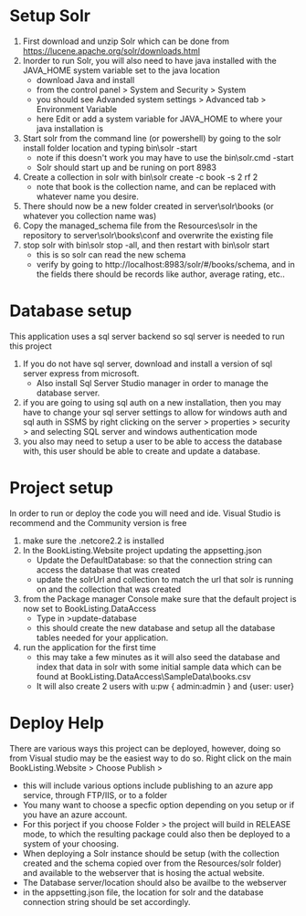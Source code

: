 # Setup Solr
1. First download and unzip Solr which can be done from https://lucene.apache.org/solr/downloads.html
2. Inorder to run Solr, you will also need to have java installed with the JAVA_HOME system variable set to the java location
   * download Java and install
   * from the control panel > System and Security > System 
   * you should see Advanded system settings > Advanced tab > Environment Variable
   * here Edit or add a system variable for JAVA_HOME to where your java installation is
3. Start solr from the command line (or powershell) by going to the solr install folder location and typing bin\solr -start
   * note if this doesn't work you may have to use the bin\solr.cmd -start
   * Solr should start up and be runing on port 8983
4. Create a collection in solr with bin\solr create -c book -s 2 rf 2
   * note that book is the collection name, and can be replaced with whatever name you desire.
5. There should now be a new folder created in server\solr\books (or whatever you collection name was)
6. Copy the managed_schema file from the Resources\solr in the repository to server\solr\books\conf and overwrite the existing file
7. stop solr with bin\solr stop -all, and then restart with bin\solr start 
   * this is so solr can read the new schema
   * verify by going to http://localhost:8983/solr/#/books/schema, and in the fields there should be records like author, average rating, etc..

# Database setup
This application uses a sql server backend so sql server is needed to run this project
1. If you do not have sql server, download and install a version of sql server express from microsoft. 
   * Also install Sql Server Studio manager in order to manage the database server.
2.  if you are going to using sql auth on a new installation, then you may have to change your sql server settings to allow for 
   windows auth and sql auth in SSMS by right clicking on the server > properties > security > and selecting SQL server and windows authentication mode
3. you also may need to setup a user to be able to access the database with, this user should be able to create and update a database.

# Project setup
In order to run or deploy the code you will need and ide. Visual Studio is recommend and the Community version is free
1. make sure the .netcore2.2 is installed
2. In the BookListing.Website project updating the appsetting.json
   * Update the DefaultDatabase: so that the connection string can access the database that was created 
   * update the solrUrl and collection to match the url that solr is running on and the collection that was created
3. from the Package manager Console make sure that the default project is now set to BookListing.DataAccess
   * Type in >update-database
   * this should create the new database and setup all the database tables needed for your application.
4. run the application for the first time
   * this may take a few minutes as it will also seed the database and index that data in solr with some initial sample data 
   which can be found at BookListing.DataAccess\SampleData\books.csv
   * It will also create 2 users with u:pw { admin:admin } and {user: user}
   
# Deploy Help
There are various ways this project can be deployed, however, doing so from Visual studio may be the easiest way to do so.
Right click on the main BookListing.Website > Choose Publish > 
  * this will include various options include publishing to an azure app service, through FTP/IIS, or to a folder
  * You many want to choose a specfic option depending on you setup or if you have an azure account.
  * For this porject if you choose Folder > the project will build in RELEASE mode, to which the resulting package could also then be deployed to a system of your choosing.
  * When deploying a Solr instance should be setup (with the collection created and the schema copied over from the Resources/solr folder) and available to the webserver that is hosing the actual website.
  * The Database server/location should also be availbe to the webserver
  * in the appsetting.json file, the location for solr and the database connection string should be set accordingly.
